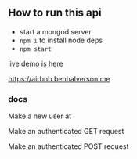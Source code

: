 ## How to run this api

- start a mongod server
- `npm i` to install node deps
- `npm start`

live demo is here



https://airbnb.benhalverson.me

### docs
Make a new user at 

Make an authenticated GET request

Make an authenticated POST request